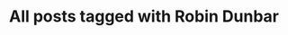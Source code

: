 ---
layout: tag
title: "All posts tagged with Robin Dunbar"
permalink: /weblog/tags/robin-dunbar/
taxonomy: Robin Dunbar
---
